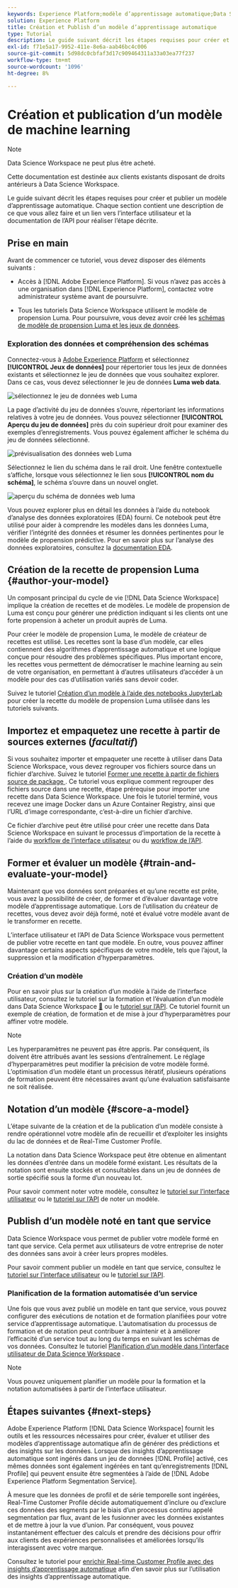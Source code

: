 ```yaml
---
keywords: Experience Platform;modèle d’apprentissage automatique;Data Science Workspace;rubriques les plus consultées;créer et publier un modèle
solution: Experience Platform
title: Création et Publish d’un modèle d’apprentissage automatique
type: Tutorial
description: Le guide suivant décrit les étapes requises pour créer et publier un modèle d’apprentissage automatique.
exl-id: f71e5a17-9952-411e-8e6a-aab46bc4c006
source-git-commit: 5d98dc0cbfaf3d17c909464311a33a03ea77f237
workflow-type: tm+mt
source-wordcount: '1096'
ht-degree: 8%

---
```



# Création et publication d’un modèle de machine learning

>[!NOTE]
>
>Data Science Workspace ne peut plus être acheté.
>
>Cette documentation est destinée aux clients existants disposant de droits antérieurs à Data Science Workspace.

Le guide suivant décrit les étapes requises pour créer et publier un modèle d’apprentissage automatique. Chaque section contient une description de ce que vous allez faire et un lien vers l’interface utilisateur et la documentation de l’API pour réaliser l’étape décrite.

## Prise en main

Avant de commencer ce tutoriel, vous devez disposer des éléments suivants :

- Accès à [!DNL Adobe Experience Platform]. Si vous n’avez pas accès à une organisation dans [!DNL Experience Platform], contactez votre administrateur système avant de poursuivre.

- Tous les tutoriels Data Science Workspace utilisent le modèle de propension Luma. Pour poursuivre, vous devez avoir créé les [schémas de modèle de propension Luma et les jeux de données](./create-luma-data.md).

### Exploration des données et compréhension des schémas

Connectez-vous à [Adobe Experience Platform](https://platform.adobe.com/) et sélectionnez **[!UICONTROL Jeux de données]** pour répertorier tous les jeux de données existants et sélectionnez le jeu de données que vous souhaitez explorer. Dans ce cas, vous devez sélectionner le jeu de données **Luma web data**.

![sélectionnez le jeu de données web Luma](../images/models-recipes/model-walkthrough/luma-dataset.png)

La page d’activité du jeu de données s’ouvre, répertoriant les informations relatives à votre jeu de données. Vous pouvez sélectionner **[!UICONTROL Aperçu du jeu de données]** près du coin supérieur droit pour examiner des exemples d’enregistrements. Vous pouvez également afficher le schéma du jeu de données sélectionné.

![prévisualisation des données web Luma](../images/models-recipes/model-walkthrough/preview-dataset.png)

Sélectionnez le lien du schéma dans le rail droit. Une fenêtre contextuelle s’affiche, lorsque vous sélectionnez le lien sous **[!UICONTROL nom du schéma]**, le schéma s’ouvre dans un nouvel onglet.

![aperçu du schéma de données web luma](../images/models-recipes/model-walkthrough/preview-schema.png)

Vous pouvez explorer plus en détail les données à l’aide du notebook d’analyse des données exploratoires (EDA) fourni. Ce notebook peut être utilisé pour aider à comprendre les modèles dans les données Luma, vérifier l’intégrité des données et résumer les données pertinentes pour le modèle de propension prédictive. Pour en savoir plus sur l’analyse des données exploratoires, consultez la [documentation EDA](../jupyterlab/eda-notebook.md).

## Création de la recette de propension Luma {#author-your-model}

Un composant principal du cycle de vie [!DNL Data Science Workspace] implique la création de recettes et de modèles. Le modèle de propension de Luma est conçu pour générer une prédiction indiquant si les clients ont une forte propension à acheter un produit auprès de Luma.

Pour créer le modèle de propension Luma, le modèle de créateur de recettes est utilisé. Les recettes sont la base d’un modèle, car elles contiennent des algorithmes d’apprentissage automatique et une logique conçue pour résoudre des problèmes spécifiques. Plus important encore, les recettes vous permettent de démocratiser le machine learning au sein de votre organisation, en permettant à d’autres utilisateurs d’accéder à un modèle pour des cas d’utilisation variés sans devoir coder.

Suivez le tutoriel [Création d’un modèle à l’aide des notebooks JupyterLab](../jupyterlab/create-a-model.md) pour créer la recette du modèle de propension Luma utilisée dans les tutoriels suivants.

## Importez et empaquetez une recette à partir de sources externes (*facultatif*)

Si vous souhaitez importer et empaqueter une recette à utiliser dans Data Science Workspace, vous devez regrouper vos fichiers source dans un fichier d’archive. Suivez le tutoriel [ Former une recette à partir de fichiers source de package ](./package-source-files-recipe.md) . Ce tutoriel vous explique comment regrouper des fichiers source dans une recette, étape prérequise pour importer une recette dans Data Science Workspace. Une fois le tutoriel terminé, vous recevez une image Docker dans un Azure Container Registry, ainsi que l’URL d’image correspondante, c’est-à-dire un fichier d’archive.

Ce fichier d’archive peut être utilisé pour créer une recette dans Data Science Workspace en suivant le processus d’importation de la recette à l’aide du [workflow de l’interface utilisateur](./import-packaged-recipe-ui.md) ou du [ workflow de l’API](./import-packaged-recipe-api.md).

## Former et évaluer un modèle {#train-and-evaluate-your-model}

Maintenant que vos données sont préparées et qu’une recette est prête, vous avez la possibilité de créer, de former et d’évaluer davantage votre modèle d’apprentissage automatique. Lors de l’utilisation du créateur de recettes, vous devez avoir déjà formé, noté et évalué votre modèle avant de le transformer en recette.

L’interface utilisateur et l’API de Data Science Workspace vous permettent de publier votre recette en tant que modèle. En outre, vous pouvez affiner davantage certains aspects spécifiques de votre modèle, tels que l’ajout, la suppression et la modification d’hyperparamètres.

### Création d’un modèle

Pour en savoir plus sur la création d’un modèle à l’aide de l’interface utilisateur, consultez le tutoriel sur la formation et l’évaluation d’un modèle dans Data Science Workspace [&#128279;](./train-evaluate-model-ui.md) ou le [tutoriel sur l’API](./train-evaluate-model-api.md).  Ce tutoriel fournit un exemple de création, de formation et de mise à jour d’hyperparamètres pour affiner votre modèle.

>[!NOTE]
>
> Les hyperparamètres ne peuvent pas être appris. Par conséquent, ils doivent être attribués avant les sessions d’entraînement. Le réglage d’hyperparamètres peut modifier la précision de votre modèle formé. L’optimisation d’un modèle étant un processus itératif, plusieurs opérations de formation peuvent être nécessaires avant qu’une évaluation satisfaisante ne soit réalisée.

## Notation d’un modèle {#score-a-model}

L’étape suivante de la création et de la publication d’un modèle consiste à rendre opérationnel votre modèle afin de recueillir et d’exploiter les insights du lac de données et de Real-Time Customer Profile.

La notation dans Data Science Workspace peut être obtenue en alimentant les données d’entrée dans un modèle formé existant. Les résultats de la notation sont ensuite stockés et consultables dans un jeu de données de sortie spécifié sous la forme d’un nouveau lot.

Pour savoir comment noter votre modèle, consultez le [tutoriel sur l’interface utilisateur](./score-model-ui.md) ou le [tutoriel sur l’API](./score-model-api.md) de noter un modèle.

## Publish d’un modèle noté en tant que service

Data Science Workspace vous permet de publier votre modèle formé en tant que service. Cela permet aux utilisateurs de votre entreprise de noter des données sans avoir à créer leurs propres modèles.

Pour savoir comment publier un modèle en tant que service, consultez le [tutoriel sur l’interface utilisateur](./publish-model-service-ui.md) ou le [tutoriel sur l’API](./publish-model-service-api.md).

### Planification de la formation automatisée d’un service

Une fois que vous avez publié un modèle en tant que service, vous pouvez configurer des exécutions de notation et de formation planifiées pour votre service d’apprentissage automatique. L’automatisation du processus de formation et de notation peut contribuer à maintenir et à améliorer l’efficacité d’un service tout au long du temps en suivant les schémas de vos données. Consultez le tutoriel [Planification d’un modèle dans l’interface utilisateur de Data Science Workspace](./schedule-models-ui.md) .

>[!NOTE]
>
> Vous pouvez uniquement planifier un modèle pour la formation et la notation automatisées à partir de l’interface utilisateur.

## Étapes suivantes {#next-steps}

Adobe Experience Platform [!DNL Data Science Workspace] fournit les outils et les ressources nécessaires pour créer, évaluer et utiliser des modèles d’apprentissage automatique afin de générer des prédictions et des insights sur les données. Lorsque des insights d’apprentissage automatique sont ingérés dans un jeu de données [!DNL Profile] activé, ces mêmes données sont également ingérées en tant qu’enregistrements [!DNL Profile] qui peuvent ensuite être segmentées à l’aide de [!DNL Adobe Experience Platform Segmentation Service].

À mesure que les données de profil et de série temporelle sont ingérées, Real-Time Customer Profile décide automatiquement d’inclure ou d’exclure ces données des segments par le biais d’un processus continu appelé segmentation par flux, avant de les fusionner avec les données existantes et de mettre à jour la vue d’union. Par conséquent, vous pouvez instantanément effectuer des calculs et prendre des décisions pour offrir aux clients des expériences personnalisées et améliorées lorsqu’ils interagissent avec votre marque.

Consultez le tutoriel pour [enrichir Real-time Customer Profile avec des insights d’apprentissage automatique](./enrich-profile.md) afin d’en savoir plus sur l’utilisation des insights d’apprentissage automatique.
